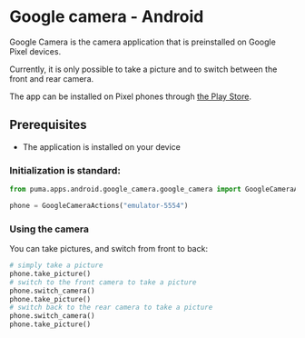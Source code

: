 # Google camera - Android

Google Camera is the camera application that is preinstalled on Google Pixel devices.

Currently, it is only possible to take a picture and to switch between the front and rear camera.

The app can be installed on Pixel phones
through [the Play Store](https://play.google.com/store/apps/details?id=com.google.android.GoogleCamera).

## Prerequisites

- The application is installed on your device

### Initialization is standard:

```python
from puma.apps.android.google_camera.google_camera import GoogleCameraActions

phone = GoogleCameraActions("emulator-5554")
```

### Using the camera

You can take pictures, and switch from front to back:

```python
# simply take a picture
phone.take_picture()
# switch to the front camera to take a picture
phone.switch_camera()
phone.take_picture()
# switch back to the rear camera to take a picture
phone.switch_camera()
phone.take_picture()
```